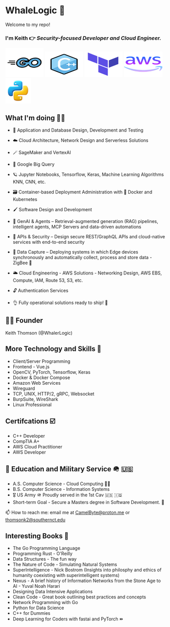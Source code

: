 # WhaleLogic 🌊 

Welcome to my repo! 

### I'm Keith 👉 _Security-focused Developer and Cloud Engineer._ 
<div class="flex">
<img src="golang.svg" alt="Alt text" width="120" height="90"/>
<img src="c++.svg" alt="Alt text" width="120" height="80"/>
<img src="ansible.svg" alt="Alt text" width="120" height="80"/>
<img src="icons8-aws-64.svg" alt="Alt text" width="120" height="80"/>
<img src="icons8-python-188.png" alt="Alt text" width="80" height="80"/>
</div>

## What I'm doing 🚶‍♂️


- 🏏 Application and Database Design, Development and Testing

- ☁️ Cloud Architecture, Network Design and Serverless Solutions 

- 🪄 SageMaker and VertexAI

- 🔵 Google Big Query

- 🪐 Jupyter Notebooks, Tensorflow, Keras, Machine Learning Algorithms KNN, CNN, etc.

- 🗃️ Container-based Deployment Administration with 🐳 Docker and Kubernetes

- 🖌️ Software Design and Development

- 🤖 GenAI & Agents – Retrieval-augmented generation (RAG) pipelines, intelligent agents, MCP Servers and data-driven automations

- 🔐 APIs & Security – Design secure REST/GraphQL APIs and cloud-native services with end-to-end security

- 📡 Data Capture – Deploying systems in which Edge devices synchronously and automatically collect, process and store data - ZigBee 🐝

- 🌥️ Cloud Engineering - AWS Solutions - Networking Design, AWS EBS, Compute, IAM, Route 53, S3, etc.

- 🔓 Authentication Services

- 👌 Fully operational solutions ready to ship! 🚢

## 👨‍💻 Founder

Keith Thomson (@WhalerLogic) 


## More Technology and Skills 🥞

<ul>
        <li>Client/Server Programming</li>
        <li>Frontend - Vue.js</li>
        <li>OpenCV, PyTorch, Tensorflow, Keras</li>
        <li>Docker & Docker Compose</li>
        <li>Amazon Web Services</li>
        <li>Wireguard</li>
        <li>TCP, UNIX, HTTP/2, gRPC, Websocket</li>
        <li>BurpSuite, WireShark</li>
        <li>Linux Professional</li>
</ul>

## Certifcations ☑️

<ul>
        <li>C++ Developer</li>
        <li>CompTIA A+</li>
        <li>AWS Cloud Practitioner</li>
        <li>AWS Developer</li>
</ul>

## 🏫 Education and Military Service 🪖 🇺🇸


<ul>
        <li> A.S. Computer Science - Cloud Computing 👨‍🎓 </li>    
        <li>B.S. Computer Science - Information Systems </li>
        <li>🎖️ US Army 🪖 Proudly served in the 1st Cav 🇺🇸 🇮🇶</li>
        <li>Short-term Goal - Secure a Masters degree in Software Development. 🚀 </li>
</ul>

📫 How to reach me: email me at CamelByte@proton.me or thomsonk2@southernct.edu

## Interesting Books 📗

- The Go Programming Language 
- Programming Rust - O'Reilly
- Data Structures - The fun way
- The Nature of Code - Simulating Natural Systems
- SuperIntelligence - Nick Bostrom (Insights into philosphy and ethics of humanity coexisting with superintelligent systems)
- Nexus - A brief history of Information Networks from the Stone Age to AI - Yuval Noah Harari
- Designing Data Intensive Applications
- Clean Code - Great book outlining best practices and concepts
- Network Programming with Go
- Python for Data Science
- C++ for Dummies
- Deep Learning for Coders with fastai and PyTorch ⏩ 

